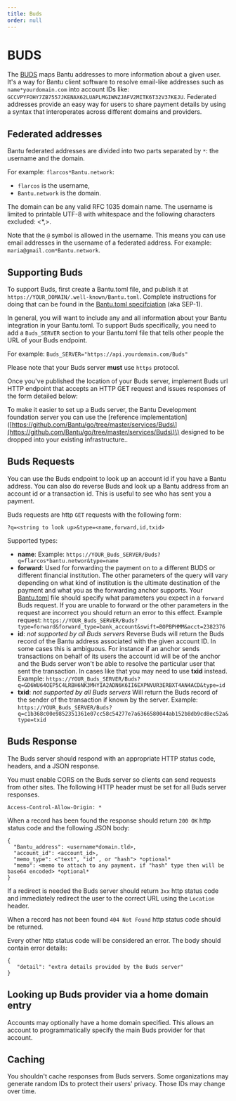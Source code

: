 ```yaml
---
title: Buds
order: null
---
```


# BUDS

The [BUDS](https://github.com/Bantu/Bantu-protocol/blob/master/ecosystem/sep-0002.md) maps Bantu addresses to more information about a given user. It's a way for Bantu client software to resolve email-like addresses such as `name*yourdomain.com` into account IDs like: `GCCVPYFOHY7ZB7557JKENAX62LUAPLMGIWNZJAFV2MITK6T32V37KEJU`. Federated addresses provide an easy way for users to share payment details by using a syntax that interoperates across different domains and providers.

## Federated addresses

Bantu federated addresses are divided into two parts separated by `*`: the username and the domain.

For example: `flarcos*Bantu.network`:

* `flarcos` is the username,
* `Bantu.network` is the domain.

The domain can be any valid RFC 1035 domain name. The username is limited to printable UTF-8 with whitespace and the following characters excluded: &lt;\*,&gt;.

Note that the `@` symbol is allowed in the username. This means you can use email addresses in the username of a federated address. For example: `maria@gmail.com*Bantu.network`.

## Supporting Buds

To support Buds, first create a Bantu.toml file, and publish it at `https://YOUR_DOMAIN/.well-known/Bantu.toml`. Complete instructions for doing that can be found in the [Bantu.toml specifciation](https://github.com/Bantu/Bantu-protocol/blob/master/ecosystem/sep-0001.md) \(aka SEP-1\).

In general, you will want to include any and all information about your Bantu integration in your Bantu.toml. To support Buds specifically, you need to add a `Buds_SERVER` section to your Bantu.toml file that tells other people the URL of your Buds endpoint.

For example: `Buds_SERVER="https://api.yourdomain.com/Buds"`

Please note that your Buds server **must** use `https` protocol.

Once you've published the location of your Buds server, implement Buds url HTTP endpoint that accepts an HTTP GET request and issues responses of the form detailed below:

To make it easier to set up a Buds server, the Bantu Development foundation server you can use the \[reference implementation\]\([https://github.com/Bantu/go/tree/master/services/Buds\](https://github.com/Bantu/go/tree/master/services/Buds\)\) designed to be dropped into your existing infrastructure..

## Buds Requests

You can use the Buds endpoint to look up an account id if you have a Bantu address. You can also do reverse Buds and look up a Bantu address from an account id or a transaction id. This is useful to see who has sent you a payment.

Buds requests are http `GET` requests with the following form:

`?q=<string to look up>&type=<name,forward,id,txid>`

Supported types:

* **name**: Example: `https://YOUR_Buds_SERVER/Buds?q=flarcos*bantu.networ&type=name`
* **forward**: Used for forwarding the payment on to a different BUDS or different financial institution. The other parameters of the query will vary depending on what kind of institution is the ultimate destination of the payment and what you as the forwarding anchor supports. Your [Bantu.toml](https://github.com/Bantu/Bantu-protocol/blob/master/ecosystem/sep-0001.md) file should specify what parameters you expect in a `forward` Buds request. If you are unable to forward or the other parameters in the request are incorrect you should return an error to this effect. Example request: `https://YOUR_Buds_SERVER/Buds?type=forward&forward_type=bank_account&swift=BOPBPHMM&acct=2382376`
* **id**: _not supported by all Buds servers_ Reverse Buds will return the Buds record of the Bantu address associated with the given account ID. In some cases this is ambiguous. For instance if an anchor sends transactions on behalf of its users the account id will be of the anchor and the Buds server won't be able to resolve the particular user that sent the transaction. In cases like that you may need to use **txid** instead. Example: `https://YOUR_Buds_SERVER/Buds?q=GD6WU64OEP5C4LRBH6NK3MHYIA2ADN6K6II6EXPNVUR3ERBXT4AN4ACD&type=id`
* **txid**: _not supported by all Buds servers_ Will return the Buds record of the sender of the transaction if known by the server. Example: `https://YOUR_Buds_SERVER/Buds?q=c1b368c00e9852351361e07cc58c54277e7a6366580044ab152b8db9cd8ec52a&type=txid`

## Buds Response

The Buds server should respond with an appropriate HTTP status code, headers, and a JSON response.

You must enable CORS on the Buds server so clients can send requests from other sites. The following HTTP header must be set for all Buds server responses.

```text
Access-Control-Allow-Origin: *
```

When a record has been found the response should return `200 OK` http status code and the following JSON body:

```text
{
  "Bantu_address": <username*domain.tld>,
  "account_id": <account_id>,
  "memo_type": <"text", "id" , or "hash"> *optional*
  "memo": <memo to attach to any payment. if "hash" type then will be base64 encoded> *optional*
}
```

If a redirect is needed the Buds server should return `3xx` http status code and immediately redirect the user to the correct URL using the `Location` header.

When a record has not been found `404 Not Found` http status code should be returned.

Every other http status code will be considered an error. The body should contain error details:

```text
{
   "detail": "extra details provided by the Buds server"
}
```

## Looking up Buds provider via a home domain entry

Accounts may optionally have a home domain specified. This allows an account to programmatically specify the main Buds provider for that account.

## Caching

You shouldn't cache responses from Buds servers. Some organizations may generate random IDs to protect their users' privacy. Those IDs may change over time.

